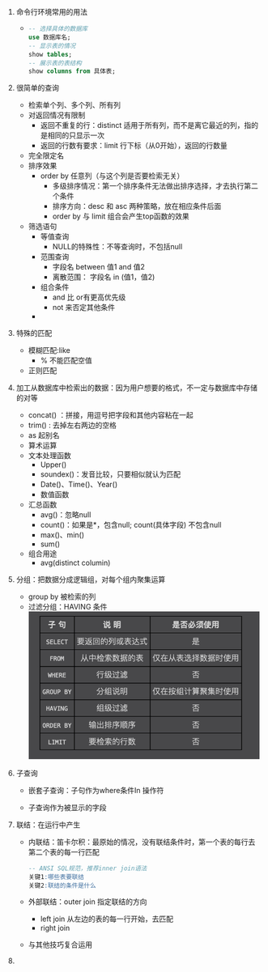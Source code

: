 1. 命令行环境常用的用法

   * ```sql
     -- 选择具体的数据库
     use 数据库名;
     -- 显示表的情况
     show tables;
     -- 展示表的表结构
     show columns from 具体表;
     ```

2. 很简单的查询

   * 检索单个列、多个列、所有列
   * 对返回情况有限制
     * 返回不重复的行：distinct 适用于所有列，而不是离它最近的列，指的是相同的只显示一次
     * 返回的行数有要求：limit  行下标（从0开始），返回的行数量
   * 完全限定名
   * 排序效果
     * order by  任意列（与这个列是否要检索无关）
       * 多级排序情况：第一个排序条件无法做出排序选择，才去执行第二个条件
       * 排序方向：desc 和 asc 两种策略，放在相应条件后面
       * order by 与 limit 组合会产生top函数的效果
   * 筛选语句
     * 等值查询
       * NULL的特殊性：不等查询时，不包括null
     * 范围查询
       * 字段名  between 值1  and 值2
       * 离散范围： 字段名  in  (值1，值2)
     * 组合条件
       * and 比 or有更高优先级
       * not 来否定其他条件
     * 

3. 特殊的匹配

   * 模糊匹配:like
     * % 不能匹配空值
   * 正则匹配

4. 加工从数据库中检索出的数据：因为用户想要的格式，不一定与数据库中存储的对等

   * concat() ：拼接，用逗号把字段和其他内容粘在一起
   * trim() : 去掉左右两边的空格
   * as 起别名
   * 算术运算
   * 文本处理函数
     * Upper()
     * soundex()：发音比较，只要相似就认为匹配
     * Date()、Time()、Year()
     * 数值函数
   * 汇总函数
     * avg()：忽略null
     * count()：如果是*，包含null; count(具体字段) 不包含null
     * max()、min()
     * sum()
   * 组合用途
     * avg(distinct columin)

5. 分组：把数据分成逻辑组，对每个组内聚集运算

   * group by 被检索的列
   * 过滤分组：HAVING 条件![image-20220421140638865](book_Mysql必知必会_使用语法.assets/image-20220421140638865.png)

   

6. 子查询

   * 嵌套子查询：子句作为where条件In 操作符

   * 子查询作为被显示的字段

7. 联结：在运行中产生

   * 内联结：笛卡尔积：最原始的情况，没有联结条件时，第一个表的每行去第二个表的每一行匹配

     ```sql
     -- ANSI SQL规范，推荐inner join语法
     关键1:哪些表要联结
     关键2:联结的条件是什么
     ```

   * 外部联结：outer join 指定联结的方向

     * left join  从左边的表的每一行开始，去匹配
     * right join

   * 与其他技巧复合运用

8. 